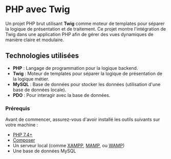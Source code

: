 # PHP avec Twig

Un projet PHP brut utilisant **Twig** comme moteur de templates pour séparer la logique de présentation et de traitement. Ce projet montre l'intégration de Twig dans une application PHP afin de gérer des vues dynamiques de manière claire et modulaire.

## Technologies utilisées

- **PHP** : Langage de programmation pour la logique backend.
- **Twig** : Moteur de templates pour séparer la logique de présentation de la logique métier.
- **MySQL** : Base de données pour stocker les données (utilisation d'une base de données locale).
- **PDO** : Pour interagir avec la base de données.

### Prérequis

Avant de commencer, assurez-vous d'avoir installé les outils suivants sur votre machine :

- [PHP 7.4+](https://www.php.net/downloads.php)
- [Composer](https://getcomposer.org/)
- Un serveur local (comme [XAMPP](https://www.apachefriends.org/), [MAMP](https://www.mamp.info/), ou [WAMP](http://www.wampserver.com/))
- Une base de données MySQL

